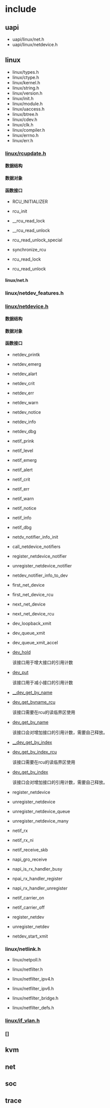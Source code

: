 
# include

## uapi

* uapi/linux/net.h
* uapi/linux/netdevice.h


## linux

* linux/types.h
* linux/ctype.h
* linux/kernel.h
* linux/string.h
* linux/version.h
* linux/init.h
* linux/module.h
* linux/uaccess.h
* linux/btree.h
* linux/cdev.h
* linux/clk.h
* linux/compiler.h
* linux/errno.h
* linux/err.h


### [linux/rcupdate.h](./linux/rcupdate.md)

#### 数据结构

#### 数据对象

#### 函数接口



* RCU_INITIALIZER

* rcu_init

* __rcu_read_lock
* __rcu_read_unlock
* rcu_read_unlock_special
* synchronize_rcu

* rcu_read_lock
* rcu_read_unlock

#### linux/net.h

### linux/netdev_features.h

### [linux/netdevice.h](./linux/netdevice.md)

#### 数据结构

#### 数据对象

#### 函数接口

* netdev_printk
* netdev_emerg
* netdev_alart
* netdev_crit
* netdev_err
* netdev_warn
* netdev_notice
* netdev_info
* netdev_dbg

* netif_prink
* netif_level
* netif_emerg
* netif_alert
* netif_crit
* netif_err
* netif_warn
* netif_notice
* netif_info
* netif_dbg

* netdv_notifier_info_init
* call_netdevice_notifiers

* register_netdevice_notifier
* unregister_netdevice_notifier
* netdev_notifier_info_to_dev


* first_net_device
* first_net_device_rcu
* next_net_device
* next_net_device_rcu

* dev_loopback_xmit
* dev_queue_xmit
* dev_queue_xmit_accel

* [dev_hold](./linux/netdevice.md#dev_hold)

  该接口用于增大接口的引用计数

* [dev_put](./linux/netdevice.md#dev_put)

  该接口用于减小接口的引用计数

* [__dev_get_by_name](./linux/netdevice.md#__dev_get_by_name)

* [dev_get_byname_rcu](./linux/netdevice.md#dev_get_by_name_rcu)

  该接口需要在rcu的读临界区使用

* [dev_get_by_name](./linux/netdevice.md#dev_get_by_name)

  该接口会对增加接口的引用计数，需要自己释放。

* [__dev_get_by_index](./linux/netdevice.md#__dev_get_by_index)

* [dev_get_by_index_rcu](./linux/netdevice.md#dev_get_by_index_rcu)

   该接口需要在rcu的读临界区使用
  
* [dev_get_by_index](./linux/netdevice.md#dev_get_by_index)
  
  该接口会对增加接口的引用计数，需要自己释放。

* register_netdevice
* unregister_netdevice
* unregister_netdevice_queue
* unregister_netdevice_many


* netif_rx
* netif_rx_ni
* netif_receive_skb
* napi_gro_receive

* napi_is_rx_handler_busy
* npai_rx_handler_register
* napi_rx_handler_unregister 

* netif_carrier_on
* netif_carrier_off



* register_netdev
* unregister_netdev

* netdev_start_xmit






### linux/netlink.h
* linux/netpoll.h

* linux/netfilter.h
* linux/netfilter_ipv4.h
* linux/netfilter_ipv6.h
* linux/netfilter_bridge.h
* linux/netfilter_defs.h


### [linux/if_vlan.h](./linux/if_vlan.md)

### []















## kvm

## net

## soc


## trace


# 

